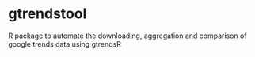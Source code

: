 # gtrendstool
R package to automate the downloading, aggregation and comparison of google trends data using gtrendsR
